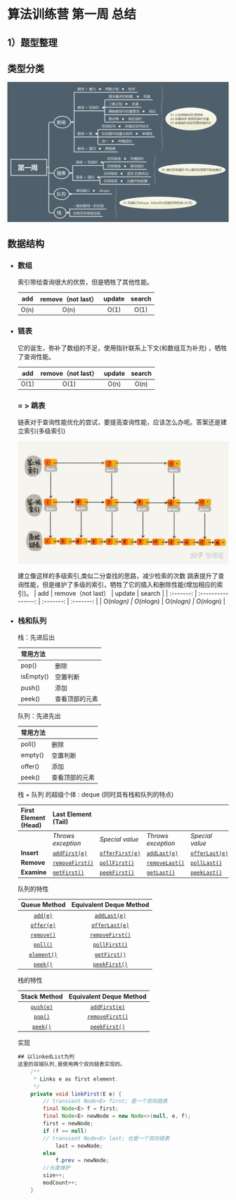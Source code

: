 # 算法训练营 第一周 总结

## 1）题型整理

## 类型分类

![分类](/Week_01/img/01.png)

## 数据结构

- ### 数组

  索引带给查询很大的优势，但是牺牲了其他性能。

  | add  | remove（not last） | update | search |
  | :--: | :----------------: | :----: | :----: |
  | O(n) |        O(n)        |  O(1)  |  O(1)  |

- ### 链表

  它的诞生，弥补了数组的不足，使用指针联系上下文(和数组互为补充) ，牺牲了查询性能。

  | add  | remove（not last） | update | search |
  | :--: | :----------------: | :----: | :----: |
  | O(1) |        O(1)        |  O(n)  |  O(n)  |

   ### = > 跳表

   链表对于查询性能优化的尝试，要提高查询性能，应该怎么办呢。答案还是建立索引(多级索引) 

   ![多级索引](/Week_01/img/02.jpg)

    建立像这样的多级索引,类似二分查找的思路，减少检索的次数
    跳表提升了查询性能，但是维护了多级的索引，牺牲了它的插入和删除性能(增加相应的索引)。
  |    add    | remove（not last） |  update   |  search   |
  | :-------: | :----------------: | :-------: | :-------: |
  | O(n*logn) |     O(n*logn)      | O(n*logn) | O(n*logn) |



- ### 栈和队列

    栈：先进后出

    | 常用方法  |                |
    | --------- | -------------- |
    | pop()     | 删除           |
    | isEmpty() | 空置判断       |
    | push()    | 添加           |
    | peek()    | 查看顶部的元素 |

    队列：先进先出

    | 常用方法 |                |
    | -------- | -------------- |
    | poll()   | 删除           |
    | empty()  | 空置判断       |
    | offer()  | 添加           |
    | peek()   | 查看顶部的元素 |

     栈 + 队列 的超级个体 : deque (同时具有栈和队列的特点)

    | **First Element (Head)** | **Last Element (Tail)**                                      |                                                              |                                                              |                                                              |
    | ------------------------ | ------------------------------------------------------------ | ------------------------------------------------------------ | ------------------------------------------------------------ | ------------------------------------------------------------ |
    |                          | *Throws exception*                                           | *Special value*                                              | *Throws exception*                                           | *Special value*                                              |
    | **Insert**               | [`addFirst(e)`](https://docs.oracle.com/javase/8/docs/api/java/util/Deque.html#addFirst-E-) | [`offerFirst(e)`](https://docs.oracle.com/javase/8/docs/api/java/util/Deque.html#offerFirst-E-) | [`addLast(e)`](https://docs.oracle.com/javase/8/docs/api/java/util/Deque.html#addLast-E-) | [`offerLast(e)`](https://docs.oracle.com/javase/8/docs/api/java/util/Deque.html#offerLast-E-) |
    | **Remove**               | [`removeFirst()`](https://docs.oracle.com/javase/8/docs/api/java/util/Deque.html#removeFirst--) | [`pollFirst()`](https://docs.oracle.com/javase/8/docs/api/java/util/Deque.html#pollFirst--) | [`removeLast()`](https://docs.oracle.com/javase/8/docs/api/java/util/Deque.html#removeLast--) | [`pollLast()`](https://docs.oracle.com/javase/8/docs/api/java/util/Deque.html#pollLast--) |
    | **Examine**              | [`getFirst()`](https://docs.oracle.com/javase/8/docs/api/java/util/Deque.html#getFirst--) | [`peekFirst()`](https://docs.oracle.com/javase/8/docs/api/java/util/Deque.html#peekFirst--) | [`getLast()`](https://docs.oracle.com/javase/8/docs/api/java/util/Deque.html#getLast--) | [`peekLast()`](https://docs.oracle.com/javase/8/docs/api/java/util/Deque.html#peekLast--) |

    队列的特性

    |                       **Queue Method**                       |                 **Equivalent Deque Method**                  |
    | :----------------------------------------------------------: | :----------------------------------------------------------: |
    | [`add(e)`](https://docs.oracle.com/javase/8/docs/api/java/util/Queue.html#add-E-) | [`addLast(e)`](https://docs.oracle.com/javase/8/docs/api/java/util/Deque.html#addLast-E-) |
    | [`offer(e)`](https://docs.oracle.com/javase/8/docs/api/java/util/Queue.html#offer-E-) | [`offerLast(e)`](https://docs.oracle.com/javase/8/docs/api/java/util/Deque.html#offerLast-E-) |
    | [`remove()`](https://docs.oracle.com/javase/8/docs/api/java/util/Queue.html#remove--) | [`removeFirst()`](https://docs.oracle.com/javase/8/docs/api/java/util/Deque.html#removeFirst--) |
    | [`poll()`](https://docs.oracle.com/javase/8/docs/api/java/util/Queue.html#poll--) | [`pollFirst()`](https://docs.oracle.com/javase/8/docs/api/java/util/Deque.html#pollFirst--) |
    | [`element()`](https://docs.oracle.com/javase/8/docs/api/java/util/Queue.html#element--) | [`getFirst()`](https://docs.oracle.com/javase/8/docs/api/java/util/Deque.html#getFirst--) |
    | [`peek()`](https://docs.oracle.com/javase/8/docs/api/java/util/Queue.html#peek--) | [`peekFirst()`](https://docs.oracle.com/javase/8/docs/api/java/util/Deque.html#peek--) |

    栈的特性

    |                       **Stack Method**                       |                 **Equivalent Deque Method**                  |
    | :----------------------------------------------------------: | :----------------------------------------------------------: |
    | [`push(e)`](https://docs.oracle.com/javase/8/docs/api/java/util/Deque.html#push-E-) | [`addFirst(e)`](https://docs.oracle.com/javase/8/docs/api/java/util/Deque.html#addFirst-E-) |
    | [`pop()`](https://docs.oracle.com/javase/8/docs/api/java/util/Deque.html#pop--) | [`removeFirst()`](https://docs.oracle.com/javase/8/docs/api/java/util/Deque.html#removeFirst--) |
    | [`peek()`](https://docs.oracle.com/javase/8/docs/api/java/util/Deque.html#peek--) | [`peekFirst()`](https://docs.oracle.com/javase/8/docs/api/java/util/Deque.html#peekFirst--) |

    实现

    ```java
    ## 以linkedList为列
    这里的双端队列,是使用两个双向链表实现的。
        /**
         * Links e as first element.
         */
        private void linkFirst(E e) {
            // transient Node<E> first; 是一个双向链表
            final Node<E> f = first;
            final Node<E> newNode = new Node<>(null, e, f);
            first = newNode;
            if (f == null)
            // transient Node<E> last; 也是一个双向链表
                last = newNode;
            else
                f.prev = newNode;
            //长度维护    
            size++;
            modCount++;
        }

    ```



   
